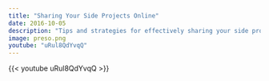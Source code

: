 ```yaml
---
title: "Sharing Your Side Projects Online"
date: 2016-10-05
description: "Tips and strategies for effectively sharing your side projects with the world."
image: preso.png
youtube: "uRul8QdYvqQ"
---
```


{{< youtube uRul8QdYvqQ >}}